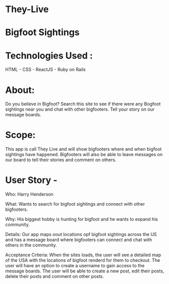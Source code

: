 # They-Live

# Bigfoot Sightings

# Technologies Used : 
  HTML - CSS - ReactJS - Ruby on Rails

# About: 
  Do you believe in Bigfoot? Search this site to see if there were any Bogfoot sightings near you and chat with other bigfooters.  Tell your story on our message boards.
  
# Scope:
  This app is call They Live and will show bigfooters where and when bigfoot sightings have happened. Bigfooters will also be able to leave messages on our board to tell their stories and comment on others.
  
# User Story -
Who:
  Harry Henderson

What:
  Wants to search for bigfoot sightings and connect with other bigfooters.

Why:
 His biggest hobby is hunting for bigfoot and he wants to expand his community.

Details:
  Our app maps oout locations opf bigfoot sightings across the US and has a message board where bigfooters can connect and chat with others in the community.

Acceptance Criteria:
  When the sites loads, the user will see a detailed map of the USA with the locations of bigfoot renderd for them to checkout.
  The user will have an option to create a username to gain access to the message boards.
  The user will be able to create a new post, edit their posts, delete their posts and comment on other posts.




